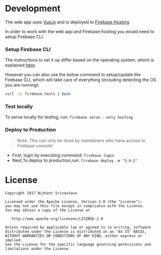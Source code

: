 # Development

The web app uses [VueJs](https://vuejs.org/) and is deployed to [Firebase Hosting](https://firebase.google.com/docs/hosting/).

In order to work with the web app and Firebase hosting you would need to setup Firebase CLI.

### Setup Firebase CLI

The instructions to set it up differ based on the operating system, which is explained [here](https://firebase.google.com/docs/cli).

However you can also use the below command to setup/update the Firebase CLI, which will take care of everything (including detecting the OS you are running):

```bash
curl -sL firebase.tools | bash
```

### Test locally

To serve locally for testing, run: `firebase serve --only hosting`

### Deploy to Production

> Note: This can only be done by maintainers who have access to Firebase console!

- First, login by executing command: `firebase login`
- Next,To deploy to production,run: `firebase deploy -m "3.0.2"`

# License

    Copyright 2017 Nishant Srivastava

    Licensed under the Apache License, Version 2.0 (the "License");
    you may not use this file except in compliance with the License.
    You may obtain a copy of the License at

       http://www.apache.org/licenses/LICENSE-2.0

    Unless required by applicable law or agreed to in writing, software
    distributed under the License is distributed on an "AS IS" BASIS,
    WITHOUT WARRANTIES OR CONDITIONS OF ANY KIND, either express or implied.
    See the License for the specific language governing permissions and
    limitations under the License.
